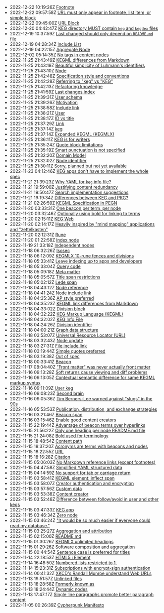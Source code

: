 * 2022-12-22 10:19:26Z [Footnote](../40)
* 2022-12-22 09:57:58Z [URL must only appear in footnote, list item, or simple block](../74)
* 2022-12-22 09:45:00Z [URL Block](../122)
* 2022-12-20 04:42:47Z [KEG directory MUST contain `keg` and `kegdex` files](../121)
* 2022-12-19 10:37:59Z [Last changed should only depend on `README.md` file](../120)
* 2022-12-19 04:28:34Z [Include List](../119)
* 2022-12-19 04:22:15Z [Aggregate Node](../118)
* 2022-12-02 05:14:35Z [No tags in content nodes](../117)
* 2022-11-25 21:43:49Z [KEGML differences from Markdown](../42)
* 2022-11-25 21:43:19Z [Beautiful simplicity of Luhmann's identifiers](../4)
* 2022-11-25 21:43:10Z [Node](../39)
* 2022-11-25 21:42:48Z [Specification style and conventions](../37)
* 2022-11-25 21:42:28Z [Referring to "keg" vs "KEG"](../36)
* 2022-11-25 21:42:13Z [Refactoring knowledge](../32)
* 2022-11-25 21:41:59Z [Last changes index](../3)
* 2022-11-25 21:39:31Z [User schema](../29)
* 2022-11-25 21:39:26Z [Motivation](../28)
* 2022-11-25 21:38:58Z [Include link](../24)
* 2022-11-25 21:38:21Z [User](../21)
* 2022-11-25 21:38:17Z [ID vs title](../20)
* 2022-11-25 21:37:29Z [Link](../18)
* 2022-11-25 21:37:14Z [keg](../15)
* 2022-11-25 21:37:14Z [Expanded KEGML (KEGMLX)](../17)
* 2022-11-25 21:36:11Z [KEG is for writers](../13)
* 2022-11-25 21:35:24Z [Quote block limitations](../105)
* 2022-11-25 21:35:19Z [Smart punctuation is not specified](../104)
* 2022-11-25 21:32:20Z [Domain Model](../10)
* 2022-11-25 21:32:02Z [Node identifier](../1)
* 2022-11-25 21:30:11Z [Sorry, planned but not yet available](../0)
* 2022-11-23 04:12:46Z [KEG apps don't have to implement the whole spec](../116)
* 2022-11-21 21:39:23Z [Why YAML for `keg` info file?](../112)
* 2022-11-21 19:59:00Z [Justifying content redundancy](../111)
* 2022-11-21 19:50:47Z [Search implementation suggestions](../110)
* 2022-11-21 19:19:34Z [Differences between KEG and PKG?](../109)
* 2022-11-21 02:26:59Z [KEGML Specification in PEGN](../55)
* 2022-11-20 03:33:31Z [One beacon per term, per node](../92)
* 2022-11-20 03:32:46Z [Optionally using bold for linking to terms](../72)
* 2022-11-20 02:15:11Z [KEG Web](../107)
* 2022-11-20 02:14:17Z [Heavily inspired by "mind mapping" applications and "zettelkasten"](../101)
* 2022-11-20 02:12:31Z [Rune](../100)
* 2022-11-20 01:22:58Z [Index node](../64)
* 2022-11-19 21:33:18Z [Independent nodes](../26)
* 2022-11-18 06:32:26Z [Isosec](../84)
* 2022-11-18 06:12:09Z [KEGMLX 10-rune fences and divisions](../16)
* 2022-11-18 05:33:41Z [Leave indexing up to apps and developers](../89)
* 2022-11-18 05:33:04Z [Query code](../38)
* 2022-11-18 05:09:18Z [Meta matter](../82)
* 2022-11-18 05:05:57Z [Title span restrictions](../81)
* 2022-11-18 05:02:12Z [Lede span](../79)
* 2022-11-18 04:43:12Z [Node reference](../78)
* 2022-11-18 04:41:24Z [Node include link](../77)
* 2022-11-18 04:35:36Z [AP style preferred](../6)
* 2022-11-18 04:35:23Z [KEGML link differences from Markdown](../57)
* 2022-11-18 04:33:02Z [Division block](../52)
* 2022-11-18 04:32:22Z [KEG Markup Language (KEGML)](../50)
* 2022-11-18 04:32:02Z [KEG Info File](../48)
* 2022-11-18 04:24:26Z [Division identifier](../45)
* 2022-11-18 04:00:21Z [Graph data structure](../43)
* 2022-11-18 03:53:07Z [Universal Resource Locator (URL)](../30)
* 2022-11-18 03:32:43Z [Node update](../108)
* 2022-11-18 03:27:31Z [File include link](../25)
* 2022-11-18 03:19:44Z [Simple quotes preferred](../103)
* 2022-11-18 03:19:38Z [Out of spec](../102)
* 2022-11-18 00:33:41Z [Beacon](../99)
* 2022-11-17 08:04:40Z ["Front matter" was never actually front matter](../83)
* 2022-11-16 09:13:28Z [Soft returns cause viewing and diff problems](../91)
* 2022-11-16 09:13:05Z [Contextual semantic difference for same KEGML markup syntax](../85)
* 2022-11-16 09:11:09Z [User keg](../69)
* 2022-11-16 09:08:23Z [Second brain](../49)
* 2022-11-16 09:05:36Z [Tim Berners-Lee warned against "slugs" in the 90s](../2)
* 2022-11-16 05:53:53Z [Publication, distribution, and exchange strategies](../90)
* 2022-11-16 03:21:46Z [Beacon span](../27)
* 2022-11-16 03:15:46Z [Enable good content creators](../12)
* 2022-11-15 22:19:44Z [Advantage of beacon terms over hyperlinks](../97)
* 2022-11-15 21:56:22Z [Only one heading per node README.md file](../86)
* 2022-11-15 21:24:08Z [Bold used for terminology](../62)
* 2022-11-15 18:48:54Z [Content path](../93)
* 2022-11-15 18:37:20Z [Acronyms are terms with beacons and nodes](../96)
* 2022-11-15 18:22:55Z [URL](../95)
* 2022-11-15 18:16:28Z [Citation](../94)
* 2022-11-15 05:06:03Z [No Markdown reference links (except footnotes)](../51)
* 2022-11-15 04:47:58Z [Simplified YAML structured data](../88)
* 2022-11-15 04:14:59Z [No support for tab or carriage return](../87)
* 2022-11-15 03:58:41Z [KEGML element: inflect span](../75)
* 2022-11-15 03:58:07Z [Creator authentication and encryption](../70)
* 2022-11-15 03:57:56Z [Custom data](../7)
* 2022-11-15 03:53:38Z [Content creator](../68)
* 2022-11-15 03:52:48Z [Difference between follow/avoid in user and other kegs](../67)
* 2022-11-15 03:47:33Z [KEG app](../63)
* 2022-11-15 03:46:34Z [Zero node](../59)
* 2022-11-15 03:46:24Z ["It would be so much easier if everyone could read my database."](../58)
* 2022-11-15 03:25:27Z [Aggregation and attribution](../5)
* 2022-11-15 02:15:00Z [README.md](../41)
* 2022-11-15 01:30:26Z [KEGMLX unlimited headings](../35)
* 2022-11-15 01:29:26Z [Software composition and aggregation](../31)
* 2022-11-15 00:44:54Z [Sentence case is preferred for titles](../80)
* 2022-11-14 22:18:53Z [HTML5 i Element](../23)
* 2022-11-14 16:48:50Z [Numbered lists restricted to 1.](../73)
* 2022-11-14 15:23:31Z [Subscriptions with encrypt-sign authentication](../71)
* 2022-11-14 00:41:32Z [XKCD's Randall Munroe understand Web URLs](../66)
* 2022-11-13 19:51:57Z [Unlinked files](../61)
* 2022-11-13 18:28:58Z [Formerly known as](../14)
* 2022-11-13 18:24:44Z [Dynamic nodes](../11)
* 2022-11-13 17:47:17Z [Single line paragraphs promote better paragraph content](../60)
* 2022-11-05 00:26:39Z [Cypherpunk Manifesto](../8)
